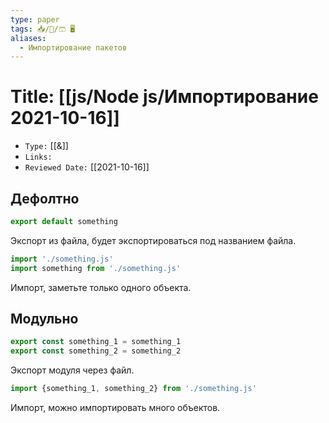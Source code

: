```yaml
---
type: paper
tags: 📥️/📜️/🩳 🖥️
aliases:
  - Импортирование пакетов
---
```




# Title: **[[js/Node js/Импортирование 2021-10-16]]**
- `Type:` [[&]]
- `Links:`
- `Reviewed Date:` [[2021-10-16]]

## Дефолтно
```javascript
export default something
```
Экспорт из файла, будет экспортироваться под названием файла.
```javascript
import './something.js'
import something from './something.js'
```
Импорт, заметьте только одного объекта.

## Модульно
```javascript
export const something_1 = something_1
export const something_2 = something_2
```
Экспорт модуля через файл.
```javascript
import {something_1, something_2} from './something.js'
```
Импорт, можно импортировать много объектов.